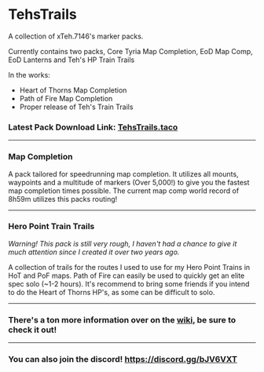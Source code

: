 # TehsTrails
A collection of xTeh.7146's marker packs. 

Currently contains two packs, Core Tyria Map Completion, EoD Map Comp, EoD Lanterns and Teh's HP Train Trails

In the works:
- Heart of Thorns Map Completion
- Path of Fire Map Completion
- Proper release of Teh's Train Trails

### Latest Pack Download Link: [TehsTrails.taco](https://github.com/xrandox/TehsTrails/raw/main/TehsTrails/TehsTrails.taco)

***

### Map Completion 
A pack tailored for speedrunning map completion. It utilizes all mounts, waypoints and a multitude of markers (Over 5,000!) to give you the fastest map completion times possible. The current map comp world record of 8h59m utilizes this packs routing!

***
### Hero Point Train Trails
*Warning! This pack is still very rough, I haven't had a chance to give it much attention since I created it over two years ago.*

A collection of trails for the routes I used to use for my Hero Point Trains in HoT and PoF maps. Path of Fire can easily be used to quickly get an elite spec solo (~1-2 hours). It's recommend to bring some friends if you intend to do the Heart of Thorns HP's, as some can be difficult to solo. 

***

### There's a ton more information over on the [wiki](https://github.com/xrandox/TehsTrails/wiki), be sure to check it out!

***

### You can also join the discord! https://discord.gg/bJV6VXT
